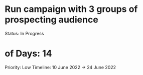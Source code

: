 # Run campaign with 3 groups of prospecting audience

Status: In Progress
# of Days: 14
Priority: Low
Timeline: 10 June 2022 → 24 June 2022